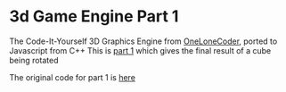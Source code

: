# 3d Game Engine Part 1
 The Code-It-Yourself 3D Graphics Engine from [OneLoneCoder](https://github.com/OneLoneCoder), ported to Javascript from C++
 This is [part 1](https://www.youtube.com/watch?v=ih20l3pJoeU) which gives the final result of a cube being rotated

 The original code for part 1 is [here](https://github.com/OneLoneCoder/videos/blob/master/OneLoneCoder_olcEngine3D_Part1.cpp)
